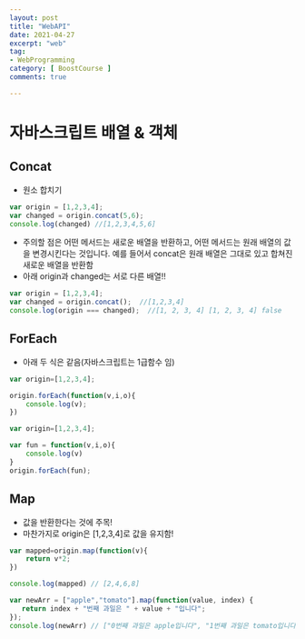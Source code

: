 ```yaml
---
layout: post
title: "WebAPI"
date: 2021-04-27
excerpt: "web"
tag:
- WebProgramming
category: [ BoostCourse ]
comments: true

---
```


# 자바스크립트 배열 & 객체

## Concat 

- 원소 합치기
```js
var origin = [1,2,3,4];
var changed = origin.concat(5,6);
console.log(changed) //[1,2,3,4,5,6]
```

- 주의할 점은 어떤 메서드는 새로운 배열을 반환하고, 어떤 메서드는 원래 배열의 값을 변경시킨다는 것입니다. 예를 들어서 concat은 원래 배열은 그대로 있고 합쳐진 새로운 배열을 반환함
- 아래 origin과 changed는 서로 다른 배열!!

```js
var origin = [1,2,3,4];
var changed = origin.concat();  //[1,2,3,4]
console.log(origin === changed);  //[1, 2, 3, 4] [1, 2, 3, 4] false
```


## ForEach

- 아래 두 식은 같음(자바스크립트는 1급함수 임)
```js
var origin=[1,2,3,4];

origin.forEach(function(v,i,o){ 
    console.log(v);
})

```

```js
var origin=[1,2,3,4];

var fun = function(v,i,o){
    console.log(v)
}
origin.forEach(fun);

```


## Map

- 값을 반환한다는 것에 주목!
- 마찬가지로 origin은 [1,2,3,4]로 값을 유지함!
```js
var mapped=origin.map(function(v){
    return v*2; 
})

console.log(mapped) // [2,4,6,8]
```

```js
var newArr = ["apple","tomato"].map(function(value, index) {
   return index + "번째 과일은 " + value + "입니다";
});
console.log(newArr) // ["0번째 과일은 apple입니다", "1번째 과일은 tomato입니다"]
```